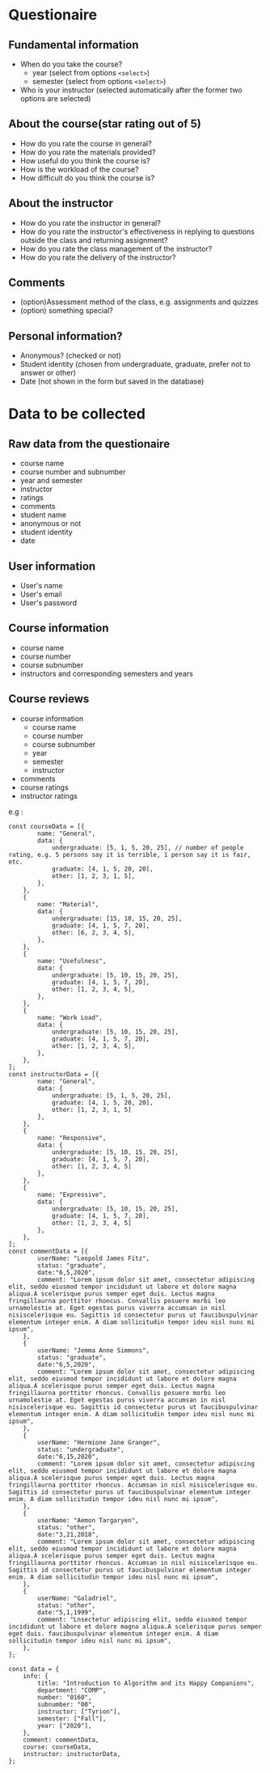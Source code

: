 # Questionaire

## Fundamental information
* When do you take the course?
    * year (select from options `<select>`)
    * semester (select from options `<select>`)
* Who is your instructor (selected automatically after the former two options are selected)

## About the course(star rating out of 5)
* How do you rate the course in general? 
* How do you rate the materials provided? 
* How useful do you think the course is?
* How is the workload of the course?
* How difficult do you think the course is?

## About the instructor
* How do you rate the instructor in general?
* How do you rate the instructor's effectiveness in replying to questions outside the class and returning assignment?
* How do you rate the class management of the instructor?
* How do you rate the delivery of the instructor?

## Comments
* (option)Assessment method of the class, e.g. assignments and quizzes
* (option) something special?

## Personal information?
* Anonymous? (checked or not)
* Student identity (chosen from undergraduate, graduate, prefer not to answer or other)
* Date (not shown in the form but saved in the database)

# Data to be collected

## Raw data from the questionaire
* course name
* course number and subnumber
* year and semester
* instructor
* ratings
* comments
* student name
* anonymous or not
* student identity
* date

## User information 
* User's name
* User's email
* User's password

## Course information
* course name
* course number
* course subnumber
* instructors and corresponding semesters and years

## Course reviews
* course information
    * course name
    * course number
    * course subnumber
    * year
    * semester
    * instructor
* comments
* course ratings
* instructor ratings

e.g :
```
const courseData = [{
        name: "General",
        data: {
            undergraduate: [5, 1, 5, 20, 25], // number of people rating, e.g. 5 persons say it is terrible, 1 person say it is fair, etc.
            graduate: [4, 1, 5, 20, 20],
            other: [1, 2, 3, 1, 5],
        },
    },
    {
        name: "Material",
        data: {
            undergraduate: [15, 10, 15, 20, 25],
            graduate: [4, 1, 5, 7, 20],
            other: [6, 2, 3, 4, 5],
        },
    },
    {
        name: "Usefulness",
        data: {
            undergraduate: [5, 10, 15, 20, 25],
            graduate: [4, 1, 5, 7, 20],
            other: [1, 2, 3, 4, 5],
        },
    },
    {
        name: "Work Load",
        data: {
            undergraduate: [5, 10, 15, 20, 25],
            graduate: [4, 1, 5, 7, 20],
            other: [1, 2, 3, 4, 5],
        },
    },
];
const instructorData = [{
        name: "General",
        data: {
            undergraduate: [5, 1, 5, 20, 25],
            graduate: [4, 1, 5, 20, 20],
            other: [1, 2, 3, 1, 5]
        },
    },
    {
        name: "Responsive",
        data: {
            undergraduate: [5, 10, 15, 20, 25],
            graduate: [4, 1, 5, 7, 20],
            other: [1, 2, 3, 4, 5]
        },
    },
    {
        name: "Expressive",
        data: {
            undergraduate: [5, 10, 15, 20, 25],
            graduate: [4, 1, 5, 7, 20],
            other: [1, 2, 3, 4, 5]
        },
    },
];
const commentData = [{
        userName: "Leopold James Fitz",
        status: "graduate",
        date:"6,5,2020",
        comment: "Lorem ipsum dolor sit amet, consectetur adipiscing elit, seddo eiusmod tempor incididunt ut labore et dolore magna aliqua.A scelerisque purus semper eget duis. Lectus magna fringillaurna porttitor rhoncus. Convallis posuere morbi leo urnamolestie at. Eget egestas purus viverra accumsan in nisl nisiscelerisque eu. Sagittis id consectetur purus ut faucibuspulvinar elementum integer enim. A diam sollicitudin tempor ideu nisl nunc mi ipsum",
    },
    {
        userName: "Jemma Anne Simmons",
        status: "graduate",
        date:"6,5,2020",
        comment: "Lorem ipsum dolor sit amet, consectetur adipiscing elit, seddo eiusmod tempor incididunt ut labore et dolore magna aliqua.A scelerisque purus semper eget duis. Lectus magna fringillaurna porttitor rhoncus. Convallis posuere morbi leo urnamolestie at. Eget egestas purus viverra accumsan in nisl nisiscelerisque eu. Sagittis id consectetur purus ut faucibuspulvinar elementum integer enim. A diam sollicitudin tempor ideu nisl nunc mi ipsum",
    },
    {
        userName: "Hermione Jane Granger",
        status: "undergraduate",
        date:"6,15,2020",
        comment: "Lorem ipsum dolor sit amet, consectetur adipiscing elit, seddo eiusmod tempor incididunt ut labore et dolore magna aliqua.A scelerisque purus semper eget duis. Lectus magna fringillaurna porttitor rhoncus. Accumsan in nisl nisiscelerisque eu. Sagittis id consectetur purus ut faucibuspulvinar elementum integer enim. A diam sollicitudin tempor ideu nisl nunc mi ipsum",
    },
    {
        userName: "Aemon Targaryen",
        status: "other",
        date:"3,21,2018",
        comment: "Lorem ipsum dolor sit amet, consectetur adipiscing elit, seddo eiusmod tempor incididunt ut labore et dolore magna aliqua.A scelerisque purus semper eget duis. Lectus magna fringillaurna porttitor rhoncus. Accumsan in nisl nisiscelerisque eu. Sagittis id consectetur purus ut faucibuspulvinar elementum integer enim. A diam sollicitudin tempor ideu nisl nunc mi ipsum",
    },
    {
        userName: "Galadriel",
        status: "other",
        date:"5,1,1999",
        comment: "Lnsectetur adipiscing elit, seddo eiusmod tempor incididunt ut labore et dolore magna aliqua.A scelerisque purus semper eget duis. faucibuspulvinar elementum integer enim. A diam sollicitudin tempor ideu nisl nunc mi ipsum",
    },
];

const data = {
    info: {
        title: "Introduction to Algorithm and its Happy Companions",
        department: "COMP",
        number: "0160",
        subnumber: "00",
        instructor: ["Tyrion"],
        semester: ["Fall"],
        year: ["2020"],
    },
    comment: commentData,
    course: courseData,
    instructor: instructorData,
};
```
